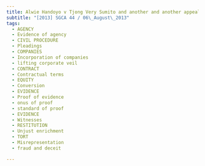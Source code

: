 ```yaml
---
title: Alwie Handoyo v Tjong Very Sumito and another and another appeal
subtitle: "[2013] SGCA 44 / 06\_August\_2013"
tags:
  - AGENCY
  - Evidence of agency
  - CIVIL PROCEDURE
  - Pleadings
  - COMPANIES
  - Incorporation of companies
  - lifting corporate veil
  - CONTRACT
  - Contractual terms
  - EQUITY
  - Conversion
  - EVIDENCE
  - Proof of evidence
  - onus of proof
  - standard of proof
  - EVIDENCE
  - Witnesses
  - RESTITUTION
  - Unjust enrichment
  - TORT
  - Misrepresentation
  - fraud and deceit

---
```


